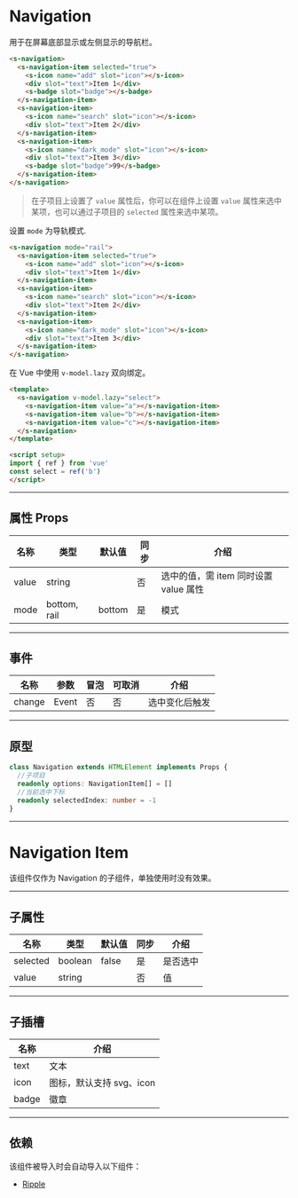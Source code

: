 # Navigation

用于在屏幕底部显示或左侧显示的导航栏。

```html preview
<s-navigation>
  <s-navigation-item selected="true">
    <s-icon name="add" slot="icon"></s-icon>
    <div slot="text">Item 1</div>
    <s-badge slot="badge"></s-badge>
  </s-navigation-item>
  <s-navigation-item>
    <s-icon name="search" slot="icon"></s-icon>
    <div slot="text">Item 2</div>
  </s-navigation-item>
  <s-navigation-item>
    <s-icon name="dark_mode" slot="icon"></s-icon>
    <div slot="text">Item 3</div>
    <s-badge slot="badge">99</s-badge>
  </s-navigation-item>
</s-navigation>
```

> 在子项目上设置了 `value` 属性后，你可以在组件上设置 `value` 属性来选中某项，也可以通过子项目的 `selected` 属性来选中某项。

设置 `mode` 为导轨模式.

```html preview
<s-navigation mode="rail">
  <s-navigation-item selected="true">
    <s-icon name="add" slot="icon"></s-icon>
    <div slot="text">Item 1</div>
  </s-navigation-item>
  <s-navigation-item>
    <s-icon name="search" slot="icon"></s-icon>
    <div slot="text">Item 2</div>
  </s-navigation-item>
  <s-navigation-item>
    <s-icon name="dark_mode" slot="icon"></s-icon>
    <div slot="text">Item 3</div>
  </s-navigation-item>
</s-navigation>
```

在 Vue 中使用 `v-model.lazy` 双向绑定。

```html
<template>
  <s-navigation v-model.lazy="select">
    <s-navigation-item value="a"></s-navigation-item>
    <s-navigation-item value="b"></s-navigation-item>
    <s-navigation-item value="c"></s-navigation-item>
  </s-navigation>
</template>

<script setup>
import { ref } from 'vue'
const select = ref('b')
</script>
```

---

## 属性 Props

| 名称  | 类型          | 默认值 | 同步 | 介绍                                |
| ----- | ------------ | ------ | --- | ----------------------------------- |
| value | string       |        | 否  | 选中的值，需 item 同时设置 value 属性 |
| mode  | bottom, rail | bottom | 是  | 模式                                |

---

## 事件

| 名称   | 参数   | 冒泡 | 可取消 | 介绍          |
| ------ |------ |------|------ |-------------- |
| change | Event | 否   | 否     | 选中变化后触发 |

---

## 原型

```ts
class Navigation extends HTMLElement implements Props {
  //子项目
  readonly options: NavigationItem[] = []
  //当前选中下标
  readonly selectedIndex: number = -1
}
```

---

# Navigation Item

该组件仅作为 Navigation 的子组件，单独使用时没有效果。

---

## 子属性

| 名称     | 类型     | 默认值 | 同步 | 介绍          |
| -------- | ------- | ------ | --- | ------------- |
| selected | boolean | false  | 是  | 是否选中       |
| value    | string  |        | 否  | 值            |

---

## 子插槽

| 名称  | 介绍                      |
| ----- | ------------------------ |
| text  | 文本                     |
| icon  | 图标，默认支持 svg、icon  |
| badge | 徽章                     |

---

## 依赖

该组件被导入时会自动导入以下组件：

- [Ripple](./ripple)